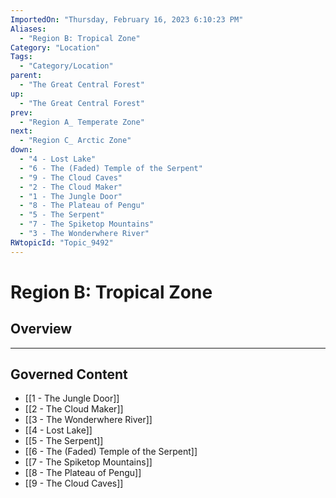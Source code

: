 ```yaml
---
ImportedOn: "Thursday, February 16, 2023 6:10:23 PM"
Aliases:
  - "Region B: Tropical Zone"
Category: "Location"
Tags:
  - "Category/Location"
parent:
  - "The Great Central Forest"
up:
  - "The Great Central Forest"
prev:
  - "Region A_ Temperate Zone"
next:
  - "Region C_ Arctic Zone"
down:
  - "4 - Lost Lake"
  - "6 - The (Faded) Temple of the Serpent"
  - "9 - The Cloud Caves"
  - "2 - The Cloud Maker"
  - "1 - The Jungle Door"
  - "8 - The Plateau of Pengu"
  - "5 - The Serpent"
  - "7 - The Spiketop Mountains"
  - "3 - The Wonderwhere River"
RWtopicId: "Topic_9492"
---
```

# Region B: Tropical Zone
## Overview
---
## Governed Content
- [[1 - The Jungle Door]]
- [[2 - The Cloud Maker]]
- [[3 - The Wonderwhere River]]
- [[4 - Lost Lake]]
- [[5 - The Serpent]]
- [[6 - The (Faded) Temple of the Serpent]]
- [[7 - The Spiketop Mountains]]
- [[8 - The Plateau of Pengu]]
- [[9 - The Cloud Caves]]

